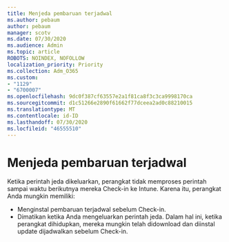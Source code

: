 ```yaml
---
title: Menjeda pembaruan terjadwal
ms.author: pebaum
author: pebaum
manager: scotv
ms.date: 07/30/2020
ms.audience: Admin
ms.topic: article
ROBOTS: NOINDEX, NOFOLLOW
localization_priority: Priority
ms.collection: Adm_O365
ms.custom:
- "1129"
- "6700007"
ms.openlocfilehash: 9dc0f387cf63557e2a1f81ca8f3c3ca9998170ca
ms.sourcegitcommit: d1c51266e2890f61662f77dceea2ad0c88210015
ms.translationtype: MT
ms.contentlocale: id-ID
ms.lasthandoff: 07/30/2020
ms.locfileid: "46555510"
---
```

# <a name="pausing-scheduled-updates"></a>Menjeda pembaruan terjadwal

Ketika perintah jeda dikeluarkan, perangkat tidak memproses perintah sampai waktu berikutnya mereka Check-in ke Intune. Karena itu, perangkat Anda mungkin memiliki:

- Menginstal pembaruan terjadwal sebelum Check-in.
- Dimatikan ketika Anda mengeluarkan perintah jeda. Dalam hal ini, ketika perangkat dihidupkan, mereka mungkin telah didownload dan diinstal update dijadwalkan sebelum Check-in.
